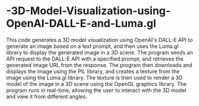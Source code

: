 # -3D-Model-Visualization-using-OpenAI-DALL-E-and-Luma.gl
This code generates a 3D model visualization using OpenAI's DALL-E API to generate an image based on a text prompt, and then uses the Luma.gl library to display the generated image in a 3D scene. The program sends an API request to the DALL-E API with a specified prompt, and retrieves the generated image URL from the response. The program then downloads and displays the image using the PIL library, and creates a texture from the image using the Luma.gl library. The texture is then used to render a 3D model of the image in a 3D scene using the OpenGL graphics library. The program runs in real-time, allowing the user to interact with the 3D model and view it from different angles.



